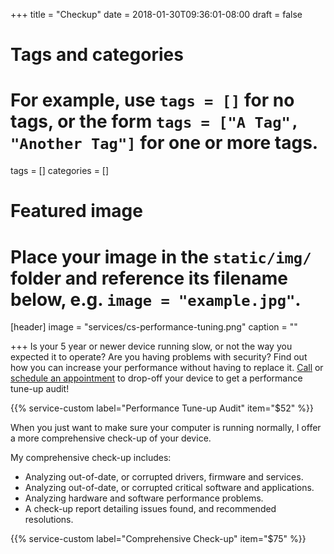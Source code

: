 +++
title = "Checkup"
date = 2018-01-30T09:36:01-08:00
draft = false

# Tags and categories
# For example, use `tags = []` for no tags, or the form `tags = ["A Tag", "Another Tag"]` for one or more tags.
tags = []
categories = []

# Featured image
# Place your image in the `static/img/` folder and reference its filename below, e.g. `image = "example.jpg"`.
[header]
image = "services/cs-performance-tuning.png"
caption = ""

+++
Is your 5 year or newer device running slow, or not the way you expected it to operate? Are you having problems with security? Find out how you can increase your performance without having to replace it. <a href="/services/computer/assistance/phone">Call</a> or <a href="/services/computer/assistance/request">schedule an appointment</a> to drop-off your device to get a performance tune-up audit! </p>

{{% service-custom label="Performance Tune-up Audit" item="$52" %}}

When you just want to make sure your computer is running normally, I offer a more comprehensive check-up of your device.

My comprehensive check-up includes:

<ul>
<li class="list">Analyzing out-of-date, or corrupted drivers, firmware and services.</li>
<li class="list">Analyzing out-of-date, or corrupted critical software and applications.</li>
<li class="list">Analyzing hardware and software performance problems.</li>
<li class="list">A check-up report detailing issues found, and recommended resolutions.</li>
</ul>

{{% service-custom label="Comprehensive Check-up" item="$75" %}}
